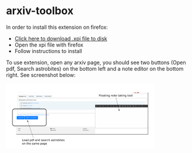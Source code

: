 # arxiv-toolbox

In order to install this extension on firefox: 
- <a href="https://github.com/kvgc/arxiv-toolbox/raw/main/6b69b54109ef43658ad4-0.1.0.xpi">Click here to download .xpi file to disk</a>
- Open the xpi file with firefox 
- Follow instructions to install

To use extension, open any arxiv page, you should see two buttons (Open pdf, Search astrobites) on the bottom left and a note editor on the bottom right. See screenshot below: 

<img src="arxivtools_demo.png" width=80%>

